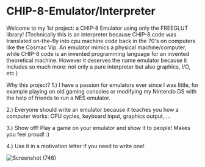 # CHIP-8-Emulator/Interpreter
Welcome to my 1st project: a CHIP-8 Emulator using only the FREEGLUT library!
(Technically this is an interpreter because CHIP-8 code was translated on-the-fly into cpu machine code back in the 70's on computers like the Cosmac Vip.
An emulator mimics a physical machine/computer, while CHIP-8 code is an invented programming language for an invented theoretical machine.
However it deserves the name emulator because it includes so much more: not only a pure interpreter but also graphics, I/O, etc.)

Why this project?
1.) I have a passion for emulators ever since I was little, for example playing on old gaming consoles or modifying my Nintendo DS with the help of friends to run a NES emulator.

2.) Everyone should write an emulator because it teaches you how a computer works: CPU cycles, keyboard input, graphics output, ...

3.) Show off! Play a game on your emulator and show it to people! Makes you feel proud! :)

4.) Use it in a motivation letter if you need to write one!


![Screenshot (746)](https://github.com/user-attachments/assets/fb902693-a0e9-4108-bea4-9550d6126781)
